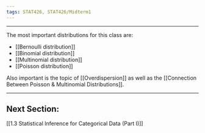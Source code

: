 ```yaml
---
tags: STAT426, STAT426/Midterm1
---
```

---
The most important distributions for this class are:

- [[Bernoulli distribution]]
- [[Binomial distribution]]
- [[Multinomial distribution]]
- [[Poisson distribution]]

Also important is the topic of [[Overdispersion]] as well as the [[Connection Between Poisson & Multinomial Distributions]]. 

---
## Next Section:
[[1.3 Statistical Inference for Categorical Data (Part I)]] 


